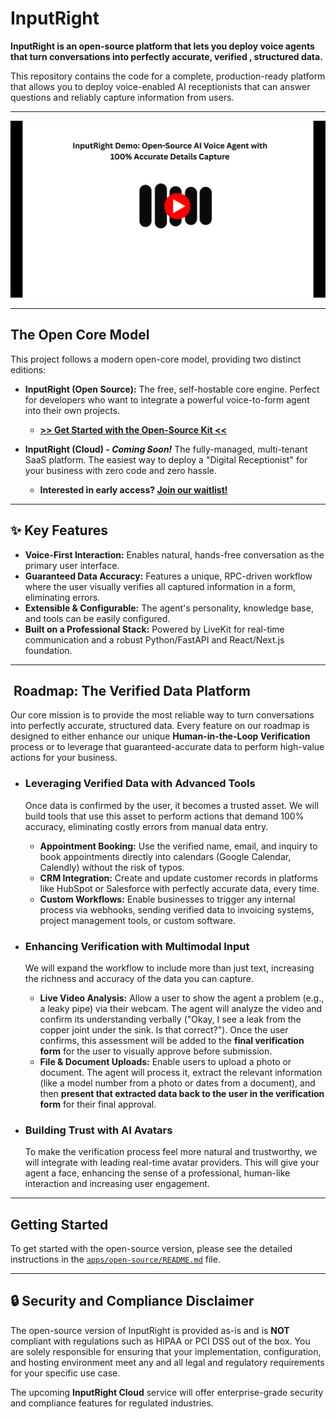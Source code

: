 # InputRight

**InputRight is an open-source platform that lets you deploy voice agents that turn conversations into perfectly accurate, verified , structured data.**

This repository contains the code for a complete, production-ready platform that allows you to deploy voice-enabled AI receptionists that can answer questions and reliably capture information from users.

---

[![InputRight Demo Video](./.github/assets/demo-thumbnail.png)](https://www.youtube.com/watch?v=unc9YS0cvdg)

---

##  The Open Core Model

This project follows a modern open-core model, providing two distinct editions:

*   **InputRight (Open Source):** The free, self-hostable core engine. Perfect for developers who want to integrate a powerful voice-to-form agent into their own projects.
    *   **[>> Get Started with the Open-Source Kit <<](./apps/open-source/README.md)**

*   **InputRight (Cloud) - *Coming Soon!*** The fully-managed, multi-tenant SaaS platform. The easiest way to deploy a "Digital Receptionist" for your business with zero code and zero hassle.
    *   **Interested in early access? [Join our waitlist!](https://your-waitlist-url.com)**

---

## ✨ Key Features

*   **Voice-First Interaction:** Enables natural, hands-free conversation as the primary user interface.
*   **Guaranteed Data Accuracy:** Features a unique, RPC-driven workflow where the user visually verifies all captured information in a form, eliminating errors.
*   **Extensible & Configurable:** The agent's personality, knowledge base, and tools can be easily configured.
*   **Built on a Professional Stack:** Powered by LiveKit for real-time communication and a robust Python/FastAPI and React/Next.js foundation.

---

## ️ Roadmap: The Verified Data Platform

Our core mission is to provide the most reliable way to turn conversations into perfectly accurate, structured data. Every feature on our roadmap is designed to either enhance our unique **Human-in-the-Loop Verification** process or to leverage that guaranteed-accurate data to perform high-value actions for your business.

*   ### **Leveraging Verified Data with Advanced Tools**
    Once data is confirmed by the user, it becomes a trusted asset. We will build tools that use this asset to perform actions that demand 100% accuracy, eliminating costly errors from manual data entry.
    *   **Appointment Booking:** Use the verified name, email, and inquiry to book appointments directly into calendars (Google Calendar, Calendly) without the risk of typos.
    *   **CRM Integration:** Create and update customer records in platforms like HubSpot or Salesforce with perfectly accurate data, every time.
    *   **Custom Workflows:** Enable businesses to trigger any internal process via webhooks, sending verified data to invoicing systems, project management tools, or custom software.

*   ### **Enhancing Verification with Multimodal Input**
    We will expand the workflow to include more than just text, increasing the richness and accuracy of the data you can capture.
    *   **Live Video Analysis:** Allow a user to show the agent a problem (e.g., a leaky pipe) via their webcam. The agent will analyze the video and confirm its understanding verbally ("Okay, I see a leak from the copper joint under the sink. Is that correct?"). Once the user confirms, this assessment will be added to the **final verification form** for the user to visually approve before submission.
    *   **File & Document Uploads:** Enable users to upload a photo or document. The agent will process it, extract the relevant information (like a model number from a photo or dates from a document), and then **present that extracted data back to the user in the verification form** for their final approval.

*   ### **Building Trust with AI Avatars**
    To make the verification process feel more natural and trustworthy, we will integrate with leading real-time avatar providers. This will give your agent a face, enhancing the sense of a professional, human-like interaction and increasing user engagement.

---

##  Getting Started

To get started with the open-source version, please see the detailed instructions in the [`apps/open-source/README.md`](./apps/open-source/README.md) file.

---

## 🔒 Security and Compliance Disclaimer

The open-source version of InputRight is provided as-is and is **NOT** compliant with regulations such as HIPAA or PCI DSS out of the box. You are solely responsible for ensuring that your implementation, configuration, and hosting environment meet any and all legal and regulatory requirements for your specific use case.

The upcoming **InputRight Cloud** service will offer enterprise-grade security and compliance features for regulated industries.
